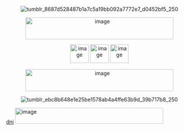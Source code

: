 <div align="center">

  ![tumblr_8687d528487b1a7c5a19bb092a7772e7_d0452bf5_250](https://github.com/user-attachments/assets/f84f4228-93f3-457a-bd49-e4bf3d45e7ee)

  <img width="400" height="59" alt="image" src="https://github.com/user-attachments/assets/994a8027-0af8-4e13-b425-a2995d8c84c2" />

<img width="50" height="50" alt="image" src="https://github.com/user-attachments/assets/5ef99721-ace5-4a4f-8608-20a5bbb41af1" /> <img width="50" height="50" alt="image" src="https://github.com/user-attachments/assets/635d3c8f-e32e-4499-9a4e-83ff5c361366" /> <img width="50" height="50" alt="image" src="https://github.com/user-attachments/assets/bb189d45-3307-4ba9-8295-e69cc31b06d4" />


<img width="400" height="59" alt="image" src="https://github.com/user-attachments/assets/177e5ee2-4fee-42f7-a638-5290ac387c4f" />


<div align="center">


![tumblr_ebc8b648e1e25be1578ab4a4ffe63b9d_39b717b8_250](https://github.com/user-attachments/assets/1b924bec-50f2-48d7-a5fd-4f29090a7e40)

<div align="left">
  
[dni](https://teletype.in/@iuuoolllllll/Z50acvcduRY) <img width="400" height="43" alt="image" src="https://github.com/user-attachments/assets/6bda7a96-819e-4aa5-9390-21f809ea7d51" />

















